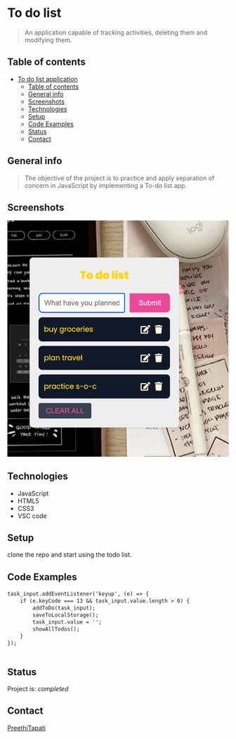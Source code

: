 
# To do list

> An application capable of tracking activities, deleting them and modifying them.

## Table of contents

- [To do list application](#to-do-list-application)
  - [Table of contents](#table-of-contents)
  - [General info](#general-info)
  - [Screenshots](#screenshots)
  - [Technologies](#technologies)
  - [Setup](#setup)
  - [Code Examples](#code-examples)
  - [Status](#status)
  - [Contact](#contact)

## General info

> The objective of the project is to practice and apply separation of concern in JavaScript by implementing a To-do list app.

## Screenshots

![Example screenshot](./planning/screenshot.png)

## Technologies

- JavaScript
- HTML5
- CSS3
- VSC code

## Setup

clone the repo and start using the todo list.

## Code Examples

``` Js
task_input.addEventListener('keyup', (e) => {
    if (e.keyCode === 13 && task_input.value.length > 0) {
        addToDo(task_input);
        saveToLocalStorage();
        task_input.value = '';
        showAllTodos();
    }
});


```

## Status

Project is: _completed_

## Contact

[PreethiTapati](https://github.com/PreethiTapati?tab=repositories)
